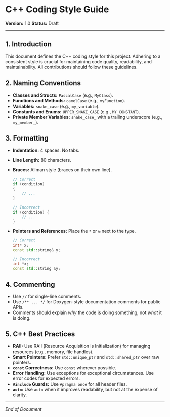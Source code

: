 # C++ Coding Style Guide

**Version:** 1.0
**Status:** Draft

---

## 1. Introduction

This document defines the C++ coding style for this project. Adhering to a consistent style is crucial for maintaining code quality, readability, and maintainability. All contributions should follow these guidelines.

## 2. Naming Conventions

*   **Classes and Structs:** `PascalCase` (e.g., `MyClass`).
*   **Functions and Methods:** `camelCase` (e.g., `myFunction`).
*   **Variables:** `snake_case` (e.g., `my_variable`).
*   **Constants and Enums:** `UPPER_SNAKE_CASE` (e.g., `MY_CONSTANT`).
*   **Private Member Variables:** `snake_case_` with a trailing underscore (e.g., `my_member_`).

## 3. Formatting

*   **Indentation:** 4 spaces. No tabs.
*   **Line Length:** 80 characters.
*   **Braces:** Allman style (braces on their own line).

    ```cpp
    // Correct
    if (condition)
    {
        // ...
    }

    // Incorrect
    if (condition) {
        // ...
    }
    ```

*   **Pointers and References:** Place the `*` or `&` next to the type.

    ```cpp
    // Correct
    int* x;
    const std::string& y;

    // Incorrect
    int *x;
    const std::string &y;
    ```

## 4. Commenting

*   Use `//` for single-line comments.
*   Use `/** ... */` for Doxygen-style documentation comments for public APIs.
*   Comments should explain *why* the code is doing something, not *what* it is doing.

## 5. C++ Best Practices

*   **RAII:** Use RAII (Resource Acquisition Is Initialization) for managing resources (e.g., memory, file handles).
*   **Smart Pointers:** Prefer `std::unique_ptr` and `std::shared_ptr` over raw pointers.
*   **`const` Correctness:** Use `const` wherever possible.
*   **Error Handling:** Use exceptions for exceptional circumstances. Use error codes for expected errors.
*   **`#include` Guards:** Use `#pragma once` for all header files.
*   **`auto`:** Use `auto` when it improves readability, but not at the expense of clarity.

---

*End of Document*
